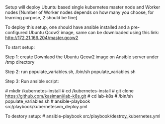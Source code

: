 Setup will deploy Ubuntu based single kubernetes master node and Worker nodes [Number of Worker nodes depends on how many you choose, for learning purpose, 2 should be fine]

To deploy this setup, one should have ansible installed and a pre-configured Ubuntu Qcow2 image, same can be downloaded using this link: http://172.21.166.204/master.qcow2

To start setup:

Step 1: create Downlaod the Ubuntu Qcow2 image on Ansible server under /tmp directory

Step 2: run populate_variables.sh, /bin/sh populate_variables.sh

Step 3: Run ansible script: 

\# mkdir /kubernetes-install
\# cd /kubernetes-install
\# git clone https://github.com/kasimani/lab-k8s.git
\# cd lab-k8s
\# /bin/sh populate_variables.sh
\# ansible-playbook src/playbook/kubernetesvm_deploy.yml


To destory setup:
\# ansible-playbook src/playbook/destroy_kubernetes.yml
